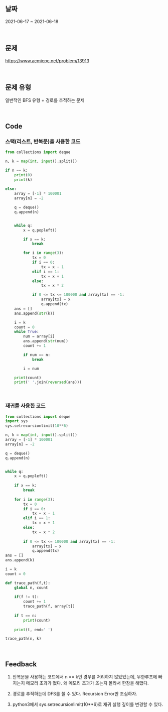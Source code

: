 ## 날짜
2021-06-17 ~ 2021-06-18

<br>

## 문제
https://www.acmicpc.net/problem/13913

<br>

## 문제 유형
일반적인 BFS 유형 + 경로를 추적하는 문제

<br>

## Code

### 스택(리스트, 반복문)을 사용한 코드

```python
from collections import deque

n, k = map(int, input().split())

if n == k:
    print(0)
    print(k)
    
else:
    array = [-1] * 100001
    array[n] = -2

    q = deque()
    q.append(n)


    while q:
        x = q.popleft()

        if x == k:
            break

        for i in range(3):
            tx = 0
            if i == 0:
                tx = x - 1
            elif i == 1:
                tx = x + 1
            else:
                tx = x * 2

            if 0 <= tx <= 100000 and array[tx] == -1:
                array[tx] = x
                q.append(tx)
    ans = []
    ans.append(str(k))

    i = k
    count = 0
    while True:
        num = array[i]
        ans.append(str(num))
        count += 1

        if num == n:
            break

        i = num

    print(count)
    print(' '.join(reversed(ans)))
```
<br>

### 재귀를 사용한 코드

```python
from collections import deque
import sys
sys.setrecursionlimit(10**6)

n, k = map(int, input().split())
array = [-1] * 100001
array[n] = -2

q = deque()
q.append(n)


while q:
    x = q.popleft()
    
    if x == k:
        break
    
    for i in range(3):
        tx = 0
        if i == 0:
            tx = x - 1
        elif i == 1:
            tx = x + 1
        else:
            tx = x * 2
        
        if 0 <= tx <= 100000 and array[tx] == -1:
            array[tx] = x
            q.append(tx)
ans = []
ans.append(k)

i = k
count = 0

def trace_path(f,t):
    global n, count
    
    if(f != t):
        count += 1
        trace_path(f, array[t])
    
    if t == n:
        print(count)
        
    print(t, end=' ')

trace_path(n, k)
```

<br>

## Feedback
1. 반복문을 사용하는 코드에서 n == k인 경우를 처리하지 않았었는데, 무한루프에 빠지는지 메모리 초과가 떴다. 왜 메모리 초과가 뜨는지 몰라서 한참을 해맸다.
   
2. 경로를 추적하는데 DFS를 쓸 수 있다. Recursion Error만 조심하자.
   
3. python3에서 sys.setrecursionlimit(10**6)로 재귀 실행 깊이를 변경할 수 있다.
